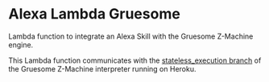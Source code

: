# Alexa Lambda Gruesome

Lambda function to integrate an Alexa Skill with the Gruesome Z-Machine engine.

This Lambda function communicates with the [stateless_execution branch](https://github.com/freerange/gruesome/commits/feature/stateless_execution) of the Gruesome Z-Machine interpreter running on Heroku.

